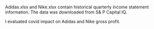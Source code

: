 Adidas.xlsx and Nike.xlsx contain historical quarterly income statement information. The data was downloaded from S& P Capital IQ.

I evaluated covid impact on Adidas and Nike gross profit.
